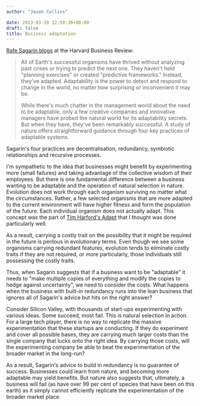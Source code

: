 ```yaml
---
author: "Jason Collins"

date: 2013-03-18 12:59:36+00:00
draft: false
title: Business adaptation
---
```


[Rafe Sagarin blogs](http://blogs.hbr.org/cs/2013/03/to_become_more_adaptable_take.html) at the Harvard Business Review:


<blockquote>All of Earth's successful organisms have thrived without analyzing past crises or trying to predict the next one. They haven't held "planning exercises" or created "predictive frameworks." Instead, they've adapted. Adaptability is the power to detect and respond to change in the world, no matter how surprising or inconvenient it may be.

While there's much chatter in the management world about the need to be adaptable, only a few creative companies and innovative managers have probed the natural world for its adaptability secrets. But when they have, they've been remarkably successful. A study of nature offers straightforward guidance through four key practices of adaptable systems.</blockquote>


Sagarin's four practices are decentralisation, redundancy, symbiotic relationships and recursive processes.

I'm sympathetic to the idea that businesses might benefit by experimenting more (small failures) and taking advantage of the collective wisdom of their employees. But there is one fundamental difference between a business wanting to be adaptable and the operation of natural selection in nature. Evolution does not work through each organism surviving no matter what the circumstances. Rather, a few selected organisms that are more adapted to the current environment will have higher fitness and form the population of the future. Each individual organism does not actually adapt. This concept was the part of [Tim Harford's Adapt](https://www.jasoncollins.blog/harfords-adapt-why-success-always-starts-with-failure/) that I thought was done particularly well.

As a result, carrying a costly trait on the possibility that it might be required in the future is perilous in evolutionary terms. Even though we see some organisms carrying redundant features, evolution tends to eliminate costly traits if they are not required, or more particularly, those individuals still possessing the costly traits.

Thus, when Sagarin suggests that if a business want to be "adaptable" it needs to "make multiple copies of everything and modify the copies to hedge against uncertainty", we need to consider the costs. What happens when the business with built-in redundancy runs into the lean business that ignores all of Sagarin's advice but hits on the right answer?

Consider Silicon Valley, with thousands of start-ups experimenting with various ideas. Some succeed, most fail. This is natural selection in action. For a large tech player, there is no way to replicate the massive experimentation that these startups are conducting. If they do experiment and cover all possible bases, they are carrying much larger costs than the single company that lucks onto the right idea. By carrying those costs, will the experimenting company be able to beat the experimentation of the broader market in the long-run?

As a result, Sagarin's advice to build in redundancy is no guarantee of success. Businesses could learn from nature, and becoming more adaptable may yield benefits. But nature also suggests that, ultimately, a business will fail (as have over 99 per cent of species that have been on this earth) as it simply cannot efficiently replicate the experimentation of the broader market place.
